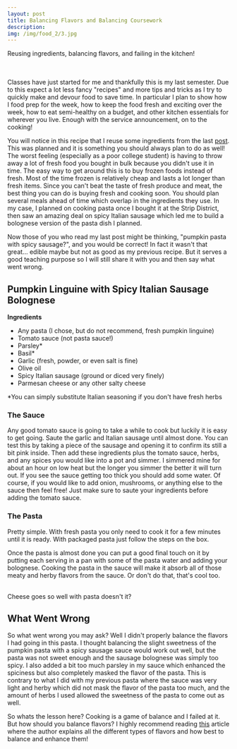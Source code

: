 ```yaml
---
layout: post
title: Balancing Flavors and Balancing Coursework
description:
img: /img/food_2/3.jpg
---
```


<div class="img_row">
	<img class="col three" src="{{ site.baseurl }}/img/food_2/3.jpg" alt="" title="example image"/>
</div>
<div class="col three caption">
	Reusing ingredients, balancing flavors, and failing in the kitchen!
</div>
<br>
<br>

Classes have just started for me and thankfully this is my last semester. Due to this expect a lot less fancy "recipes" and more tips and tricks as I try to quickly make and devour food to save time. In particular I plan to show how I food prep for the week, how to keep the food fresh and exciting over the week, how to eat semi-healthy on a budget, and other kitchen essentials for wherever you live. Enough with the service announcement, on to the cooking!

You will notice in this recipe that I reuse some ingredients from the last [post](../1_project). This was planned and it is something you should always plan to do as well! The worst feeling (especially as a poor college student) is having to throw away a lot of fresh food you bought in bulk because you didn't use it in time. The easy way to get around this is to buy frozen foods instead of fresh. Most of the time frozen is relatively cheap and lasts a lot longer than fresh items. Since you can't beat the taste of fresh produce and meat, the best thing you can do is buying fresh and cooking soon. You should plan several meals ahead of time which overlap in the ingredients they use. In my case, I planned on cooking pasta once I bought it at the Strip District, then saw an amazing deal on spicy Italian sausage which led me to build a bolognese version of the pasta dish I planned.

Now those of you who read my last post might be thinking, "pumpkin pasta with spicy sausage?", and you would be correct! In fact it wasn't that great... edible maybe but not as good as my previous recipe. But it serves a good teaching purpose so I will still share it with you and then say what went wrong.

## Pumpkin Linguine with Spicy Italian Sausage Bolognese

**Ingredients**

- Any pasta (I chose, but do not recommend, fresh pumpkin linguine)
- Tomato sauce (not pasta sauce!)
- Parsley*
- Basil*
- Garlic (fresh, powder, or even salt is fine)
- Olive oil
- Spicy Italian sausage (ground or diced very finely)
- Parmesan cheese or any other salty cheese

*You can simply substitute Italian seasoning if you don't have fresh herbs

### **The Sauce**
Any good tomato sauce is going to take a while to cook but luckily it is easy to get going. Saute the garlic and Italian sausage until almost done. You can test this by taking a piece of the sausage and opening it to confirm its still a bit pink inside. Then add these ingredients plus the tomato sauce, herbs, and any spices you would like into a pot and simmer. I simmered mine for about an hour on low heat but the longer you simmer the better it will turn out. If you see the sauce getting too thick you should add some water. Of course, if you would like to add onion, mushrooms, or anything else to the sauce then feel free! Just make sure to saute your ingredients before adding the tomato sauce.

### **The Pasta**
Pretty simple. With fresh pasta you only need to cook it for a few minutes until it is ready. With packaged pasta just follow the steps on the box.

Once the pasta is almost done you can put a good final touch on it by putting each serving in a pan with some of the pasta water and adding your bolognese. Cooking the pasta in the sauce will make it absorb all of those meaty and herby flavors from the sauce. Or don't do that, that's cool too.

<div class="img_row">
	<img class="col one" src="{{ site.baseurl }}/img/food_2/1.jpg" alt="" title="example image"/>
	<img class="col one" src="{{ site.baseurl }}/img/food_2/2.jpg" alt="" title="example image"/>
	<img class="col one" src="{{ site.baseurl }}/img/food_2/5.jpg" alt="" title="example image"/>
</div>
<div class="col three caption">
	Cheese goes so well with pasta doesn't it?
</div>

## What Went Wrong
So what went wrong you may ask? Well I didn't properly balance the flavors I had going in this pasta. I thought balancing the slight sweetness of the pumpkin pasta with a spicy sausage sauce would work out well, but the pasta was not sweet enough and the sausage bolognese was simply too spicy. I also added a bit too much parsley in my sauce which enhanced the spiciness but also completely masked the flavor of the pasta. This is contrary to what I did with my previous pasta where the sauce was very light and herby which did not mask the flavor of the pasta too much, and the amount of herbs I used allowed the sweetness of the pasta to come out as well.

So whats the lesson here? Cooking is a game of balance and I failed at it. But how should you balance flavors? I highly recommend reading [this](http://www.cooksmarts.com/articles/study-flavor-profiles/) article where the author explains all the different types of flavors and how best to balance and enhance them!
